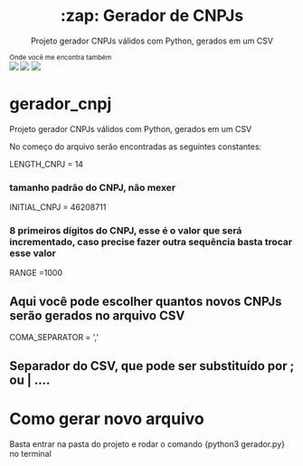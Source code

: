 <p align="center">
  <h1 align="center">:zap: Gerador de CNPJs</h2>
  <p align="center">Projeto gerador CNPJs válidos com Python, gerados em um CSV</p>
</p>

<sub>Onde você me encontra também<br> 
    [<img src = "https://img.shields.io/badge/github-black.svg?&style=for-the-badge&logo=github&logoColor=white">](https://github.com/daniloaluiz)
    [<img src="https://img.shields.io/badge/linkedin-%230077B5.svg?&style=for-the-badge&logo=linkedin&logoColor=white" />](https://www.linkedin.com/in/daniloaluiz/) 
    [<img src = "https://img.shields.io/badge/instagram-%23E4405F.svg?&style=for-the-badge&logo=instagram&logoColor=white">](https://www.instagram.com/daniloaluiz/) 
</sub>
# gerador_cnpj
Projeto gerador CNPJs válidos com Python, gerados em um CSV

No começo do arquivo serão encontradas as seguintes constantes:

LENGTH_CNPJ = 14  
### tamanho padrão do CNPJ, não mexer

INITIAL_CNPJ = 46208711
### 8 primeiros dígitos do CNPJ, esse é o valor que será incrementado, caso precise fazer outra sequência basta trocar esse valor

RANGE =1000
## Aqui você pode escolher quantos novos CNPJs serão gerados no arquivo CSV
COMA_SEPARATOR = ','
## Separador do CSV, que pode ser substituído por ; ou | ....

# Como gerar novo arquivo
Basta entrar na pasta do projeto e rodar o comando {python3 gerador.py} no terminal


